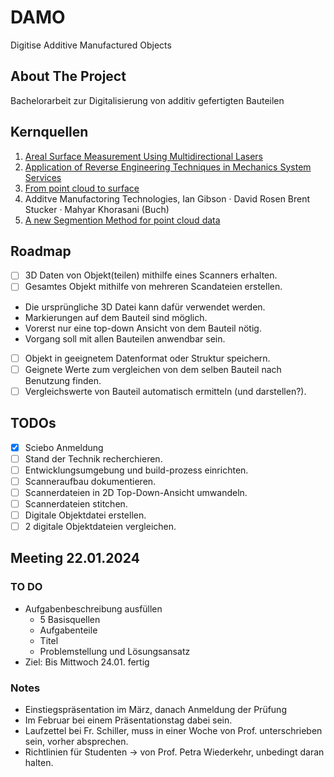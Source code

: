 # DAMO
Digitise Additive Manufactured Objects

## About The Project
Bachelorarbeit zur Digitalisierung von additiv gefertigten Bauteilen

## Kernquellen
1. [Areal Surface Measurement Using Multidirectional Lasers](state-of-the-art/hauptquellen/LAM130.pdf)
2. [Application of Reverse Engineering Techniques in Mechanics System Services](state-of-the-art/hauptquellen/Application_of_Reverse_Engineering_Techniques_in_M.pdf)
3. [From point cloud to surface](state-of-the-art/hauptquellen/FromPointCloud2Surface.pdf)
4. Additve Manufactoring Technologies, Ian Gibson · David Rosen Brent Stucker · Mahyar Khorasani (Buch)
5. [A new Segmention Method for point cloud data](https://www.sciencedirect.com/science/article/abs/pii/S0890695501001201)


## Roadmap
- [ ]  3D Daten von Objekt(teilen) mithilfe eines Scanners erhalten.
- [ ]  Gesamtes Objekt mithilfe von mehreren Scandateien erstellen.
  -  Die ursprüngliche 3D Datei kann dafür verwendet werden.
  -  Markierungen auf dem Bauteil sind möglich.
  -  Vorerst nur eine top-down Ansicht von dem Bauteil nötig.
  -  Vorgang soll mit allen Bauteilen anwendbar sein.
- [ ] Objekt in geeignetem Datenformat oder Struktur speichern.
- [ ] Geignete Werte zum vergleichen von dem selben Bauteil nach Benutzung finden.
- [ ] Vergleichswerte von Bauteil automatisch ermitteln (und darstellen?).
  
## TODOs
- [x] Sciebo Anmeldung  
- [ ] Stand der Technik recherchieren.
- [ ] Entwicklungsumgebung und build-prozess einrichten.
- [ ] Scanneraufbau dokumentieren.
- [ ] Scannerdateien in 2D Top-Down-Ansicht umwandeln.
- [ ] Scannerdateien stitchen.
- [ ] Digitale Objektdatei erstellen.
- [ ] 2 digitale Objektdateien vergleichen.
  
## Meeting 22.01.2024
### TO DO
* Aufgabenbeschreibung ausfüllen
  * 5 Basisquellen
  * Aufgabenteile
  * Titel
  * Problemstellung und Lösungsansatz
* Ziel: Bis Mittwoch 24.01. fertig
### Notes
* Einstiegspräsentation im März, danach Anmeldung der Prüfung
* Im Februar bei einem Präsentationstag dabei sein.
* Laufzettel bei Fr. Schiller, muss in einer Woche von Prof. unterschrieben sein, vorher absprechen.
* Richtlinien für Studenten -> von Prof. Petra Wiederkehr, unbedingt daran halten.



